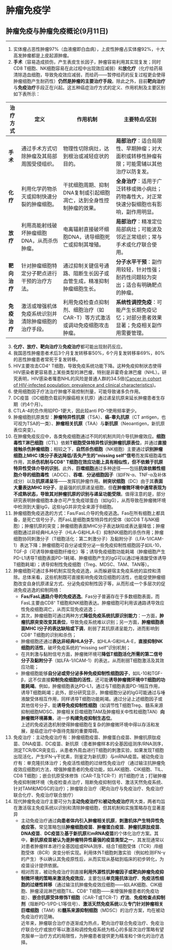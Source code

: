 # 肿瘤免疫学

</aside>

## 肿瘤免疫与肿瘤免疫概论(9月11日)

---


1. 实体瘤占恶性肿瘤97%（血液瘤即白血病），上皮性肿瘤占实体瘤92%，十大高发肿瘤都是上皮起源肿瘤。
2. **手术**（容易造成损伤，产生表皮生长因子，肿瘤容易利用其实现复发；同时CD8 T细胞、NK细胞容易在此过程中出现效应减弱）和**放化疗**（化疗给药易清除造血细胞，导致免疫效应减弱，而给药——暂停给药的反复过程更会使得肿瘤细胞产生耐药性）**仍然是肿瘤的主要治疗手段**。除此之外，目前**靶向治疗**与**免疫治疗**手段正在兴起。这五种癌症治疗方式的定义、作用机制及主要区别如下表所示：

| **治疗方式** | **定义** | **作用机制** | **主要特点/区别** |
| --- | --- | --- | --- |
| **手术** | 通过手术方式切除肿瘤及其局部周围受侵组织。 | 物理性切除病灶，达到根治或减轻症状的目的。 | **局部治疗**：适合局限性、早期肿瘤；对大面积或转移性肿瘤有限；可能需辅以其他治疗以防复发。 |
| **化疗** | 利用化学药物杀灭或抑制快速分裂的肿瘤细胞。 | 干扰细胞周期、抑制DNA复制或引起细胞凋亡，达到全身性控制肿瘤的效果。 | **全身治疗**：适用于广泛转移或微小病灶；药物毒性大，对正常快速分裂细胞也有影响，副作用明显。 |
| **放疗** | 利用高能射线破坏肿瘤细胞DNA，从而杀伤肿瘤。 | 电离辐射直接破坏细胞DNA，诱导细胞死亡或抑制其增殖。 | **局部治疗**：精准定位局部病灶；可能波及邻近正常组织；常与手术或化疗联合使用。 |
| **靶向治疗** | 针对肿瘤细胞特定分子靶点进行干预的治疗方法。 | 通过抑制关键信号通路、阻断生长因子或血管生成，精准抑制肿瘤细胞生长。 | **分子水平干预**：副作用较轻，针对性强；耐药性问题较为突出；适合有明确靶点的肿瘤。 |
| **免疫治疗** | 激活或增强机体免疫系统识别并清除肿瘤细胞的治疗手段。 | 利用免疫检查点抑制剂、细胞治疗（如CAR-T）等方式激活或调动免疫细胞攻击肿瘤。 | **系统性调控免疫**：可能产生长期免疫记忆；对部分患者效果显著；免疫相关副作用需要管理。 |

3. **化疗、放疗、靶向治疗**及**免疫治疗**都可能出现耐药反应。
4. 我国恶性肿瘤患者术后3个月复发转移率50%，6个月复发转移率69%，80%的恶性肿瘤患者常死于复发转移。
5. HIV主要攻击CD4⁺ T细胞，导致免疫系统功能下降。这种免疫抑制状态使得HIV感染者更容易患上某些类型的淋巴瘤，特别是非霍奇金淋巴瘤（NHL）。研究表明，HIV感染者罹患NHL的风险是普通人群的34.5倍([Cancer in cohort of HIV-infected population: prevalence and clinical characteristics](https://link.springer.com/article/10.1007/s00432-010-0911-y))。
6. 使用细胞因子疗法治疗肿瘤不易控制剂量，可能导致诸多负作用。
7. DC疫苗（DC细胞负载前列腺癌相关抗原）通过递呈抗原来延长肿瘤患者生存期（约4个月）。
8. CTLA-4的负作用较PD-1更大，因此较anti PD-1使用频率更少。
9. 肿瘤细胞抗原类型：**肿瘤特异性抗原**（TSA）、**癌-睾丸抗原**（CT antigen，也可视为TSA的一类）、**肿瘤相关抗原**（TAA）与**新抗原**（Neoantigen，新抗原表位突变）。
10. 在肿瘤免疫反应中，各类免疫细胞通过不同的机制共同介导抗肿瘤效应。**细胞毒性T淋巴细胞**（CTL）依赖**T细胞受体特异性识别肿瘤抗原表位**，并通过**直接接触杀伤肿瘤细胞**；相较之下，**自然杀伤细胞**（NK细胞）主要通过**识别肿瘤细胞上MHC I类分子表达降低/丢失产生的“missing self”信号**而发挥细胞毒性作用，其**杀伤机制与CD8⁺ T细胞在效应功能上具有相似性，但不依赖于抗原特异性受体介导的识别**。此外，**巨噬细胞**通过多种途径——包括**抗体依赖性细胞介导的细胞毒性**（ADCC）、**吞噬**、**分泌细胞因子**（如IFN-α、TNF-α及补体成分）以及**抗原递呈**等——发挥抗肿瘤作用。**树突状细胞**（DC）由于其**表面大量表达MHC II分子**，是最强的抗原递呈细胞，但**在肿瘤微环境中通常表现为不成熟状态，导致其对肿瘤抗原的识别与递呈功能受限**。值得注意的是，部分研究表明肿瘤细胞本身亦可产生免疫球蛋白（如IgG），从而导致在肿瘤微环境中检测到大量IgG，这些IgG并非完全来源于B细胞。
11. 肿瘤细胞免疫逃逸的方式：Fas/FasL介导的免疫逃逸。Fas在所有细胞上都具备，是死亡信号分子，而FasL是细胞类型特异性的受体（如CD8 T与NK细胞）；肿瘤抗原的突变；肿瘤细胞表面MHC分子表达缺陷或表达量降低；肿瘤细胞通过非经典HLA分子（HLA-G和HLA-E）抑制NK细胞的杀伤作用；肿瘤细胞协同刺激分子（T细胞活化：第二刺激分子）及黏附分子（LFA-1/ICAM-1）表达下降；肿瘤细胞可自分泌或旁分泌一些免疫抑制性细胞因子如IL-10，TGF-β（可诱导肿瘤细胞纤维化）等；诱导免疫细胞功能耗竭（肿瘤细胞产生PD-L1诱导T细胞表面PD-1耗竭、肿瘤细胞产生的IgG可以通过唾液酸受体诱导T细胞耗竭）；诱导抑制性免疫细胞（Treg、MDSC、TAM、TAN等）。
12. 肿瘤细胞可通过多种机制实现免疫逃逸，从而躲避宿主免疫系统的监控和清除。总体来看，这些机制既可直接影响免疫效应细胞的活性，也能促使肿瘤细胞改变自身抗原递呈方式、分泌免疫抑制性因子等，从而形成一个多层次的促进免疫逃逸的抑制网络：
    * **Fas/FasL通路介导的免疫逃逸**。Fas分子普遍存在于多数细胞表面，而FasL主要由CD8⁺ T细胞和NK细胞表达。肿瘤细胞可利用该通路诱导效应性免疫细胞凋亡，从而实现免疫逃逸；
    * 其次，肿瘤细胞可通过两种方式**降低免疫系统抗原识别能力**：一方面，**肿瘤抗原突变改变其表位**，导致免疫系统难以识别；另一方面，**肿瘤细胞表面MHC I分子的表达缺陷或下调**，削弱了其抗原递呈能力，进而影响到CD8⁺ T细胞的识别和杀伤；
    * 肿瘤细胞还通过**表达非经典HLA分子**，如HLA-G和HLA-E，**直接抑制NK细胞的活性**，破坏免疫系统的“missing self”识别机制；
    * 在共刺激与黏附信号方面，肿瘤微环境可**降低T细胞活化所需的第二信号分子及黏附分子**（如LFA-1/ICAM-1）的表达，从而削弱T细胞激活及其效应功能；
    * 肿瘤细胞能够**自分泌或旁分泌多种免疫抑制性细胞因子**，如IL-10和TGF-β，这不仅直接**抑制免疫细胞的活性**，还可能**诱导肿瘤微环境中T细胞的功能耗竭**。例如，肿瘤细胞表达PD-L1，通过与T细胞表面PD-1相互作用，诱导T细胞耗竭；此外，部分研究显示，肿瘤细胞分泌的IgG可能通过与唾液酸受体相互作用，同样诱导T细胞功能耗竭。通过分泌上述细胞因子或其他信号分子，能**诱导免疫抑制性细胞**（如调节性T细胞Treg、髓系来源抑制细胞MDSC、肿瘤相关巨噬细胞TAM及肿瘤相关中性粒细胞TAN）**向肿瘤微环境募集**，进一步**构建免疫抑制生态位**。  
上述的免疫逃逸机制使得肿瘤细胞在复杂的肿瘤微环境中得以存活和发展，是癌症治疗中亟待克服的重要障碍。
13. 免疫治疗：主动免疫治疗有：肿瘤细胞疫苗、肿瘤蛋白疫苗、肿瘤抗原肽疫苗、DNA疫苗、DC疫苗、新抗原（患者肿瘤样本的全基因组测序/RNA测序，测定TCR/BCR突变后，从患者外周血进行T细胞的刺激实验，如果发现T细胞出现活化，产生IFN-γ干扰素，则鉴定为新抗原）与mRNA疫苗。被动免疫治疗有：单克隆抗体治疗；免疫活性细胞的过继性免疫治疗（通过输注抗肿瘤免疫效应细胞的方法，增强肿瘤患者的免疫功能，如LAK细胞、CIK细胞、TIL、CD8 T细胞）；嵌合抗原受体修饰（CAR-T及TCR-T）的T细胞疗法；打破肿瘤免疫抑制微环境（免疫检查点治疗，阻断免疫抑制信号、激活天然免疫系统、针对TAM和MDSC的治疗）；肿瘤联合治疗（靶向治疗与免疫治疗、免疫治疗联合化疗、免疫治疗联合放疗）
14. 现代肿瘤免疫治疗主要可分为**主动免疫治疗**和**被动免疫治疗**两大类，两者均旨在激活宿主免疫系统以识别和清除肿瘤细胞，但其机制和实施策略存在显著差异
    * 主动免疫治疗通过**向患者体内引入肿瘤相关抗原**，**刺激机体产生特异性免疫应答**。常见策略包括**肿瘤细胞疫苗**、**肿瘤蛋白疫苗**、**肿瘤抗原肽疫苗**、**DNA疫苗**、**DC疫苗**及**基于新抗原**和**mRNA疫苗**的个体化治疗方案。其中，**新抗原疫苗被认为是肿瘤特异性最强的疫苗类型之一**，其发现通常以对患者肿瘤样本进行全基因组或RNA测序、结合T细胞受体（TCR）/B细胞受体（BCR）突变分析实现。利用体外T细胞刺激实验（例如检测IFN-γ的产生）予以确认其免疫原性后，从而实现从基础到临床的初步转化，为疫苗设计提供依据。
    * 相对而言，被动免疫治疗则直接**利用外源性抗肿瘤因子或靶向肿瘤免疫抑制微环境的策略来激活免疫效应**，主要包括**单克隆抗体治疗**、**免疫活性细胞的过继性转移**（通过输注抗肿瘤免疫效应细胞——如LAK细胞、CIK细胞、肿瘤浸润淋巴细胞TIL、CD8⁺ T细胞——来增强肿瘤患者的免疫功能）、**嵌合抗原受体修饰T细胞**（CAR-T或TCR-T）**疗法**、**免疫检查点抑制剂**（阻断PD-1/PD-L1等信号）、**激活天然免疫系统**以及**专门针对肿瘤相关巨噬细胞**（TAM）和**髓系来源抑制细胞**（MDSC）的治疗方案，均在被动免疫治疗的范畴。  
近年来，肿瘤联合治疗亦逐渐成为热点，靶向治疗联合免疫治疗、免疫治疗联合化疗或放疗等以激活和调控免疫系统为核心的多层次治疗策略有望克服单一治疗方式的局限性，为肿瘤患者提供更为精准和个体化的治疗选择。
